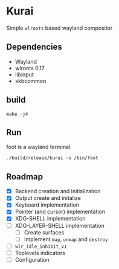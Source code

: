 # Kurai
Simple `wlroots` based wayland compositor

## Dependencies
- Wayland
- wlroots 0.17
- libinput
- xkbcommon

## build
```
make -j4
```

## Run
foot is a wayland terminal
```
./build/release/kurai -s /bin/foot
```

## Roadmap

- [x] Backend creation and initialization
- [x] Output create and initalize
- [x] Keyboard implementation
- [x] Pointer (and cursor) implementation
- [x] XDG-SHELL implementation
- [ ] XDG-LAYER-SHELL implementation
	- [ ] Create surfaces
	- [ ] Implement `map`, `unmap` and `destroy`
- [ ] `wlr_idle_inhibit_v1`
- [ ] Toplevels indicators
- [ ] Configuration